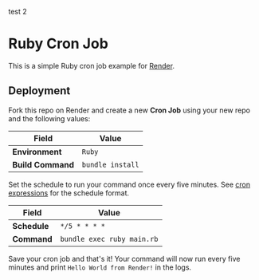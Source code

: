 test 2
# Ruby Cron Job

This is a simple Ruby cron job example for [Render](https://render.com).

## Deployment

Fork this repo on Render and create a new **Cron Job** using your new repo and the following values:

   | Field      |  Value    |
   | ---------- | --------- |
   | **Environment** | `Ruby` |
   | **Build Command** | `bundle install` |

Set the schedule to run your command once every five minutes. See [cron expressions](https://en.wikipedia.org/wiki/Cron#CRON_expression) for the schedule format.

   | Field      |  Value    |
   | ---------- | --------- |
   | **Schedule** | `*/5 * * * *` |
   | **Command** | `bundle exec ruby main.rb` |

Save your cron job and that's it! Your command will now run every five minutes and print `Hello World from Render!` in the logs.
